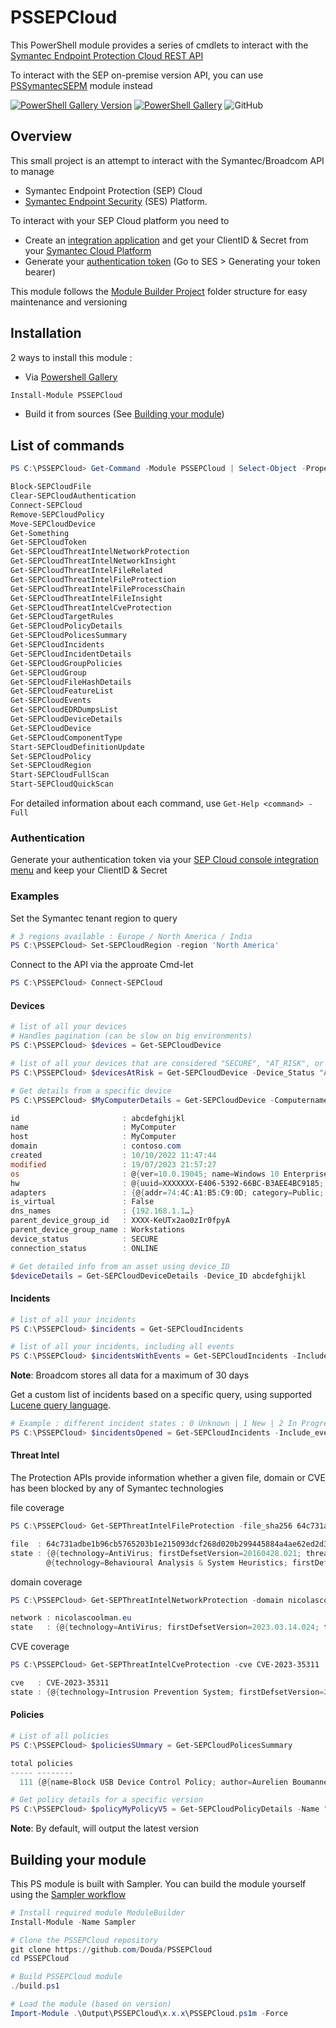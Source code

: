 # PSSEPCloud

This PowerShell module provides a series of cmdlets to interact with the [Symantec Endpoint Protection Cloud REST API](https://apidocs.securitycloud.symantec.com/#/doc?id=ses_auth)

To interact with the SEP on-premise version API, you can use [PSSymantecSEPM](https://github.com/Douda/PSSymantecSEPM) module instead

[![PowerShell Gallery Version](https://img.shields.io/powershellgallery/v/PSSEPCloud?style=flat-square)](https://www.powershellgallery.com/packages/PSSEPCloud)
[![PowerShell Gallery](https://img.shields.io/powershellgallery/dt/PSSEPCloud?style=flat-square)](https://www.powershellgallery.com/packages/PSSEPCloud)
![GitHub](https://img.shields.io/github/license/Douda/PSSEPCloud?style=flat-square)

## Overview
This small project is an attempt to interact with the Symantec/Broadcom API to manage 

- Symantec Endpoint Protection (SEP) Cloud 
- [Symantec Endpoint Security](https://SEP.securitycloud.symantec.com/v2/home/dashboard) (SES) Platform.

To interact with your SEP Cloud platform you need to 
- Create an [integration application](https://techdocs.broadcom.com/us/en/symantec-security-software/endpoint-security-and-management/endpoint-security/sescloud/Settings/creating-a-client-application-v132702110-d4152e4057.html) and get your ClientID & Secret from your [Symantec Cloud Platform](https://SEP.securitycloud.symantec.com/v2/home/dashboard)
- Generate your [authentication token](https://apidocs.securitycloud.symantec.com/#/doc?id=ses_auth) (Go to SES > Generating your token bearer)


This module follows the [Module Builder Project](https://github.com/PoshCode/ModuleBuilder) folder structure for easy maintenance and versioning


## Installation
2 ways to install this module :
- Via [Powershell Gallery](https://www.powershellgallery.com/packages/PSSEPCloud/) 
```PowerShell
Install-Module PSSEPCloud
```
- Build it from sources (See [Building your module](##Building-your-module))

## List of commands
```PowerShell
PS C:\PSSEPCloud> Get-Command -Module PSSEPCloud | Select-Object -Property Name

Block-SEPCloudFile
Clear-SEPCloudAuthentication
Connect-SEPCloud
Remove-SEPCloudPolicy
Move-SEPCloudDevice
Get-Something
Get-SEPCloudToken
Get-SEPCloudThreatIntelNetworkProtection
Get-SEPCloudThreatIntelNetworkInsight
Get-SEPCloudThreatIntelFileRelated
Get-SEPCloudThreatIntelFileProtection
Get-SEPCloudThreatIntelFileProcessChain
Get-SEPCloudThreatIntelFileInsight
Get-SEPCloudThreatIntelCveProtection
Get-SEPCloudTargetRules
Get-SEPCloudPolicyDetails
Get-SEPCloudPolicesSummary
Get-SEPCloudIncidents
Get-SEPCloudIncidentDetails
Get-SEPCloudGroupPolicies
Get-SEPCloudGroup
Get-SEPCloudFileHashDetails
Get-SEPCloudFeatureList
Get-SEPCloudEvents
Get-SEPCloudEDRDumpsList
Get-SEPCloudDeviceDetails
Get-SEPCloudDevice
Get-SEPCloudComponentType
Start-SEPCloudDefinitionUpdate
Set-SEPCloudPolicy
Set-SEPCloudRegion
Start-SEPCloudFullScan
Start-SEPCloudQuickScan
```

For detailed information about each command, use `Get-Help <command> -Full`

### Authentication
Generate your authentication token via your [SEP Cloud console integration menu](https://SEP.securitycloud.symantec.com/v2/integration/client-applications) and keep your ClientID & Secret

### Examples

Set the Symantec tenant region to query

```PowerShell
# 3 regions available : Europe / North America / India
PS C:\PSSEPCloud> Set-SEPCloudRegion -region 'North America'
```

Connect to the API via the approate Cmd-let

```PowerShell
PS C:\PSSEPCloud> Connect-SEPCloud
```

#### Devices
```PowerShell
# list of all your devices
# Handles pagination (can be slow on big environments)
PS C:\PSSEPCloud> $devices = Get-SEPCloudDevice
```

```PowerShell
# list of all your devices that are considered "SECURE", "AT_RISK", or "COMPROMISED"
PS C:\PSSEPCloud> $devicesAtRisk = Get-SEPCloudDevice -Device_Status "AT_RISK"
```

```PowerShell
# Get details from a specific device
PS C:\PSSEPCloud> $MyComputerDetails = Get-SEPCloudDevice -Computername MyComputer

id                       : abcdefghijkl
name                     : MyComputer
host                     : MyComputer
domain                   : contoso.com
created                  : 10/10/2022 11:47:44
modified                 : 19/07/2023 21:57:27
os                       : @{ver=10.0.19045; name=Windows 10 Enterprise Edition; type=WINDOWS_WORKSTATION; 64_bit=True; lang=fr; major_ver=10; minor_ver=0; sp=0; tz_offset=60; user=first.last; user_domain=CONTOSO.COM; vol_avail_mb=93037; vol_cap_mb=241126}
hw                       : @{uuid=XXXXXXX-E406-5392-66BC-B3AEE4BC9185; bios_ver=ACER - 12F0 R1CET66W(1.35 ); cpu_mhz=2096; cpu_type=AMD64 Family 23 Model 96 Stepping 1; log_cpus=12; mem_mb=15592...}
adapters                 : {@{addr=74:4C:A1:B5:C9:0D; category=Public; ipv4Address=192.168.128.20; ipv4_gw=192.168.128.1; ipv4_prefix=24; mask=255.255.255.0}}
is_virtual               : False
dns_names                : {192.168.1.1…}
parent_device_group_id   : XXXX-KeUTx2ao0zIr0fpyA
parent_device_group_name : Workstations
device_status            : SECURE
connection_status        : ONLINE
```
```PowerShell
# Get detailed info from an asset using device_ID
$deviceDetails = Get-SEPCloudDeviceDetails -Device_ID abcdefghijkl
```
#### Incidents

```PowerShell
# list of all your incidents
PS C:\PSSEPCloud> $incidents = Get-SEPCloudIncidents
```

```PowerShell
# list of all your incidents, including all events
PS C:\PSSEPCloud> $incidentsWithEvents = Get-SEPCloudIncidents -Include_Events
```
**Note**: Broadcom stores all data for a maximum of 30 days

Get a custom list of incidents based on a specific query, using supported [Lucene query language](https://techdocs.broadcom.com/us/en/symantec-security-software/endpoint-security-and-management/endpoint-detection-and-response/4-5/about-the-ways-to-search-for-indicators-of-comprom-v115770112-d38e14827/search-query-syntax-v124335086-d38e19040.html). 

```PowerShell
# Example : different incident states : 0 Unknown | 1 New | 2 In Progress | 3 On Hold | 4 Resolved | 5 Closed
PS C:\PSSEPCloud> $incidentsOpened = Get-SEPCloudIncidents -Include_events -Query "state_id: [0 TO 3]"
```

#### Threat Intel
The Protection APIs provide information whether a given file, domain or CVE has been blocked by any of Symantec technologies

file coverage
```PowerShell
PS C:\PSSEPCloud> Get-SEPThreatIntelFileProtection -file_sha256 64c731adbe1b96cb5765203b1e215093dcf268d020b299445884a4ae62ed2d3a | fl

file  : 64c731adbe1b96cb5765203b1e215093dcf268d020b299445884a4ae62ed2d3a
state : {@{technology=AntiVirus; firstDefsetVersion=20160428.021; threatName=Trojan.Gen.2}, @{technology=Intrusion Prevention System; firstDefsetVersion=20221025.061; threatName=System Infected: Trojan.Backdoor Activity 634},
        @{technology=Behavioural Analysis & System Heuristics; firstDefsetVersion=20230420.001; threatName=SONAR.SuspScr!gen1}}
```
domain coverage
```PowerShell
PS C:\PSSEPCloud> Get-SEPThreatIntelNetworkProtection -domain nicolascoolman.eu | fl

network : nicolascoolman.eu
state   : {@{technology=AntiVirus; firstDefsetVersion=2023.03.14.024; threatName=WS.Reputation.1}, @{technology=Behavioural Analysis & System Heuristics; firstDefsetVersion=20230301.001; threatName=SONAR.Heur.Dropper}}
```

CVE coverage
```PowerShell
PS C:\PSSEPCloud> Get-SEPThreatIntelCveProtection -cve CVE-2023-35311 | fl

cve   : CVE-2023-35311
state : {@{technology=Intrusion Prevention System; firstDefsetVersion=20230712.061; threatName=Web Attack: Microsoft Outlook CVE-2023-35311}}
```


#### Policies
```PowerShell
# List of all policies
PS C:\PSSEPCloud> $policiesSUmmary = Get-SEPCloudPolicesSummary

total policies
----- --------
  111 {@{name=Block USB Device Control Policy; author=Aurelien Boumanne; policy_uid=xxxxxxx...
```

```PowerShell
# Get policy details for a specific version
PS C:\PSSEPCloud> $policyMyPolicyV5 = Get-SEPCloudPolicyDetails -Name "My Policy" -Version 5
```
**Note**: By default, will output the latest version

## Building your module
This PS module is built with Sampler. You can build the module yourself using the [Sampler workflow](https://github.com/gaelcolas/Sampler#how-to-set-up-the-build-environment-in-the-current-powershell-session)
```PowerShell
# Install required module ModuleBuilder
Install-Module -Name Sampler

# Clone the PSSEPCloud repository
git clone https://github.com/Douda/PSSEPCloud
cd PSSEPCloud

# Build PSSEPCloud module
./build.ps1

# Load the module (based on version)
Import-Module .\Output\PSSEPCloud\x.x.x\PSSEPCloud.ps1m -Force
```
